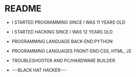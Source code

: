 # README



* I STARTED PROGRAMMING SINCE I WAS 11 YEARS OLD

* I STARTED HACKING SINCE I WAS 12 YEARS OLD

* PROGRAMMING LANGUAGE BACK-END:PYTHON

* PROGRAMMING LANGUAGES FRONT-END:CSS, HTML, JS

* TROUBLESHOOTER AND PC/HARDWARE BUILDER

* ---BLACK HAT HACKER---
